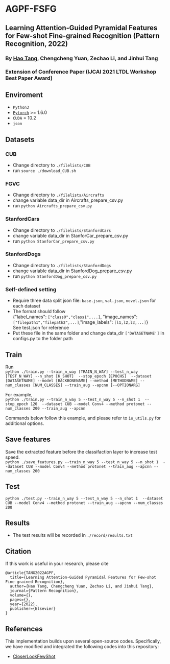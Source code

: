 # AGPF-FSFG

## Learning Attention-Guided Pyramidal Features for Few-shot Fine-grained Recognition (Pattern Recognition, 2022)
### By [Hao Tang](https://cser-tang-hao.github.io/), Chengcheng Yuan, Zechao Li, and Jinhui Tang
### Extension of Conference Paper (IJCAI 2021 LTDL Workshop Best Paper Award)
## Enviroment
 - `Python3`
 - [`Pytorch`](http://pytorch.org/) >= 1.6.0 
 - `CUDA` = 10.2
 - `json`


## Datasets
### CUB
* Change directory to `./filelists/CUB`
* run `source ./download_CUB.sh`

### FGVC
* Change directory to `./filelists/Aircrafts`
* change variable data_dir in Aircrafts_prepare_csv.py
* run `python Aircrafts_prepare_csv.py`

### StanfordCars
* Change directory to `./filelists/StanfordCars`
* change variable data_dir in StanforCar_prepare_csv.py
* run `python StanforCar_prepare_csv.py`

### StanfordDogs
* Change directory to `./filelists/StanfordDogs`
* change variable data_dir in StanfordDog_prepare_csv.py
* run `python StanfordDog_prepare_csv.py`

### Self-defined setting
* Require three data split json file: `base.json`, `val.json`, `novel.json` for each dataset  
* The format should follow   
{"label_names": `["class0","class1",...]`, "image_names": `["filepath1","filepath2",...]`,"image_labels": `[l1,l2,l3,...]`}  
See test.json for reference
* Put these file in the same folder and change data_dir `['DATASETNAME']` in configs.py to the folder path  

## Train
Run  
```python ./train.py --train_n_way [TRAIN_N_WAY] --test_n_way [TEST_N_WAY] --n_shot [K_SHOT]  --stop_epoch [EPOCHS]  --dataset [DATASETNAME] --model [BACKBONENAME] --method [METHODNAME] --num_classes [NUM_CLASSES] --train_aug --apcnn [--OPTIONARG]```

For example,  
```python ./train.py --train_n_way 5 --test_n_way 5 --n_shot 1  --stop_epoch 120  --dataset CUB --model Conv4 --method protonet --num_classes 200 --train_aug --apcnn``` 

[comment]: <> (1 epoch = 500 eposides. )
Commands below follow this example, and please refer to `io_utils.py` for additional options.

## Save features
Save the extracted feature before the classifaction layer to increase test speed.  
```python ./save_features.py --train_n_way 5 --test_n_way 5 --n_shot 1  --dataset CUB --model Conv4 --method protonet --train_aug --apcnn --num_classes 200  ```

## Test

```python ./test.py --train_n_way 5 --test_n_way 5 --n_shot 1  --dataset CUB --model Conv4 --method protonet --train_aug --apcnn --num_classes 200 ```

## Results
* The test results will be recorded in `./record/results.txt`

## Citation
If this work is useful in your research, please cite 

```
@article{TANG2022AGPF,
  title={Learning Attention-Guided Pyramidal Features for Few-shot Fine-grained Recognition},
  author={Hao Tang, Chengcheng Yuan, Zechao Li, and Jinhui Tang},
  journal={Pattern Recognition},
  volume={},
  pages={},
  year={2022},
  publisher={Elsevier}
}
```

## References
This implementation builds upon several open-source codes. Specifically, we have modified and integrated the following codes into this repository:

*  [CloserLookFewShot](https://github.com/wyharveychen/CloserLookFewShot) 

